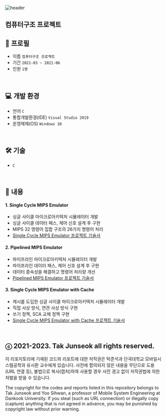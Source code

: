 ![header](https://capsule-render.vercel.app/api?type=waving&color=gradient&height=280&section=header&text=Computer%20Structures&fontSize=70&fontColor=ffffff&fontAlign=50&fontAlignY=45)

## 컴퓨터구조 프로젝트

## 🔎 프로필
- 이름 `컴퓨터구조 프로젝트`
- 기간 `2021-03 ~ 2021-06`
- 인원 `1명`
<br>

## 💻  개발 환경
- 언어 `C`
- 통합개발환경(IDE) `Visual Studio 2019`
- 운영체제(OS) `Windows 10`
<br>

## 🛠️ ️기술
- `C`
<br>

## 📜 내용
#### 1. Single Cycle MIPS Emulator
- 싱글 사이클 마이크로아키텍처 시뮬레이터 개발
- 싱글 사이클 데이터 패스, 제어 신호 설계 후 구현
- MIPS 32 명령어 집합 구조의 26가지 명령어 처리
- [Single Cycle MIPS Emulator 프로젝트 기술서](https://drive.google.com/file/d/1zyk8-MizmJOe0FOyVeie-xuXMom2Rkfg/view?usp=sharing)

#### 2. Pipelined MIPS Emulator
- 파이프라인 마이크로아키텍처 시뮬레이터 개발
- 파이프라인 데이터 패스, 제어 신호 설계 후 구현
- 데이터 종속성을 해결하고 명령어 처리량 개선
- [Pipelined MIPS Emulator 프로젝트 기술서](https://drive.google.com/file/d/1GjLizVIn7MX95kGoVE_-u4c7f7VCmu34/view?usp=sharing)

#### 3. Single Cycle MIPS Emulator with Cache
- 캐시를 도입한 싱글 사이클 마이크로아키텍처 시뮬레이터 개발
- 직접 사상 방식, 연관 사상 방식 구현
- 쓰기 정책, SCA 교체 정책 구현 
- [Single Cycle MIPS Emulator with Cache 프로젝트 기술서](https://drive.google.com/file/d/19drSg42HgVjcu7jO4sz7axk5QgKDQUi9/view?usp=sharing)
<br>

## ⓒ 2021-2023. Tak Junseok all rights reserved.
이 리포지토리에 기재된 코드와 리포트에 대한 저작권은 탁준석과 단국대학교 모바일시스템공학과 유시환 교수에게 있습니다. 사전에 합의되지 않은 내용을 무단으로 도용(URL 연결 등), 불법으로 복사(캡처)하여 사용할 경우 사전 경고 없이 저작권법에 의한 처벌을 받을 수 있습니다.

The copyright for the codes and reports listed in this repository belongs to Tak Junseok and Yoo Sihwan, a professor of Mobile System Engineering at Dankook University. If you steal (such as URL connection) or illegally copy (capture) anything that is not agreed in advance, you may be punished by copyright law without prior warning.
